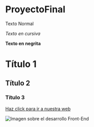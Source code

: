 # ProyectoFinal
Texto Normal

*Texto en cursiva*

**Texto en negrita**

# Título 1
## Título 2
### Título 3

[Haz click para ir a nuestra web](https://es.alg.academy/) 

![Imagen sobre el desarrollo Front-End](https://media.licdn.com/dms/image/D4D12AQE9KDPe-KE_cQ/article-cover_image-shrink_600_2000/0/1695744816253?e=2147483647&v=beta&t=l_E8OFNB-MVXPvGVRxnlW5IR1KATQNMgRJp_cP4uSGE)
